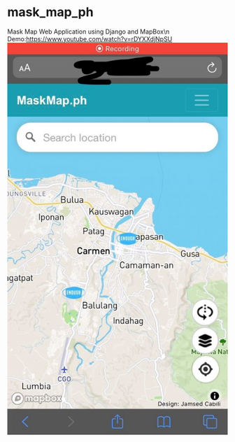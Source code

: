 # mask_map_ph
Mask Map Web Application using Django and MapBox\n
Demo:https://www.youtube.com/watch?v=rDYXXdjNpSU
![](Documentation/cleaned_resized.jpg)  

